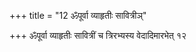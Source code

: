 +++
title = "12 ॐपूर्वा व्याहृतीः सावित्रीञ्"

+++
ॐपूर्वा व्याहृतीः सावित्रीं च त्रिरभ्यस्य वेदादिमारभेत् १२
